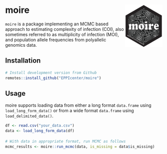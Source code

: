 
# moire <img src="man/figures/moire_web_logo.svg" align="right" alt="" width="120"/>

`moire` is a package implementing an MCMC based approach to estimating
complexity of infection (COI), also sometimes referred to as
multiplicity of infection (MOI), and population allele frequencies from
polyallelic genomics data.

## Installation

``` r
# Install development version from Github
remotes::install_github("EPPIcenter/moire")
```

## Usage

moire supports loading data from either a long format `data.frame` using
`load_long_form_data()` or from a wide format `data.frame` using
`load_delimited_data()`.

``` r
df <- read.csv("your_data.csv")
data <- load_long_form_data(df)

# With data in appropriate format, run MCMC as follows
mcmc_results <- moire::run_mcmc(data, is_missing = data$is_missing)
```
